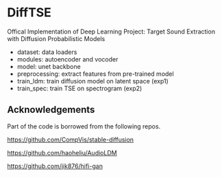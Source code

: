 # DiffTSE
Offical Implementation of Deep Learning Project: Target Sound Extraction with Diffusion Probabilistic Models

- dataset: data loaders
- modules: autoencoder and vocoder
- model: unet backbone
- preprocessing: extract features from pre-trained model
- train_ldm: train diffusion model on latent space (exp1)
- train_spec: train TSE on spectrogram (exp2)


## Acknowledgements

Part of the code is borrowed from the following repos.

https://github.com/CompVis/stable-diffusion

https://github.com/haoheliu/AudioLDM

https://github.com/jik876/hifi-gan
